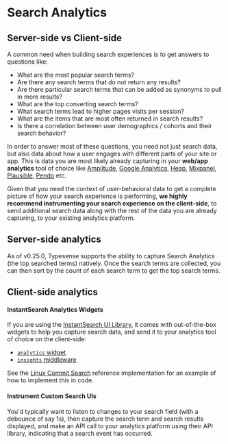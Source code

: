 # Search Analytics

## Server-side vs Client-side

A common need when building search experiences is to get answers to questions like:

- What are the most popular search terms?
- Are there any search terms that do not return any results?
- Are there particular search terms that can be added as synonyms to pull in more results?
- What are the top converting search terms? 
- What search terms lead to higher pages visits per session? 
- What are the items that are most often returned in search results?
- Is there a correlation between user demographics / cohorts and their search behavior?

In order to answer most of these questions, you need not just search data, but also data about how a user engages with different parts of your site or app. 
This is data you are most likely already capturing in your **web/app analytics** tool of choice like [Amplitude](https://amplitude.com/), [Google Analytics](https://marketingplatform.google.com/about/analytics/), [Heap](https://heap.io/), [Mixpanel](https://mixpanel.com/), [Plausible](https://plausible.io/), [Pendo](https://www.pendo.io/) etc.

Given that you need the context of user-behavioral data to get a complete picture of how your search experience is performing, 
**we highly recommend instrumenting your search experience on the client-side**, to send additional search data along with the rest of the data you are already capturing, to your existing analytics platform.

## Server-side analytics 

As of v0.25.0, Typesense supports the ability to capture <RouterLink :to="`/${$site.themeConfig.typesenseLatestVersion}/api/analytics-query-suggestions.html`">Search Analytics</RouterLink> (the top searched terms) natively.
Once the search terms are collected, you can then sort by the count of each search term to get the top search terms.

## Client-side analytics

#### InstantSearch Analytics Widgets

If you are using the [InstantSearch UI Library](./search-ui-components.md), it comes with out-of-the-box widgets to help you capture search data, and send it to your analytics tool of choice on the client-side:

- [`analytics` widget](https://www.algolia.com/doc/api-reference/widgets/analytics/js/)
- [`insights` middleware](https://www.algolia.com/doc/api-reference/widgets/insights/js/)

See the [Linux Commit Search](./reference-implementations/linux-commits-search.md) reference implementation for an example of how to implement this in code.

#### Instrument Custom Search UIs

You'd typically want to listen to changes to your search field (with a debounce of say 1s), then capture the search term and search results displayed, and make an API call to your analytics platform using their API library, indicating that a search event has occurred.
